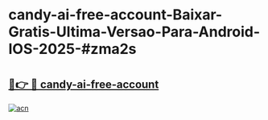 # candy-ai-free-account-Baixar-Gratis-Ultima-Versao-Para-Android-IOS-2025-#zma2s

# <h2><a href="https://ainizakaria.my?title=candy-ai-free-account&ref=24M">🔗👉 🔴 candy-ai-free-account</a></h2>

[![acn](https://github.com/user-attachments/assets/0f9c940e-d8b0-45ae-aac7-cd30a18b3e1c)](https://ainizakaria.my?title=candy-ai-free-account&ref=24M)

